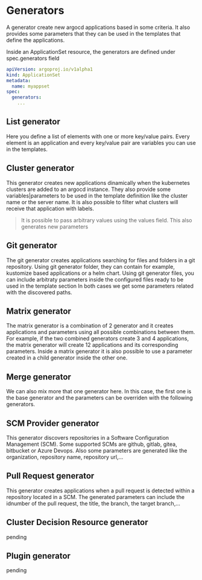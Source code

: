 # Generators

A generator create new argocd applications based in some criteria. It also provides some parameters that they can be used in the templates that define the applications.

Inside an ApplicationSet resource, the generators are defined under spec.generators field

```yaml
apiVersion: argoproj.io/v1alpha1
kind: ApplicationSet
metadata:
  name: myappset
spec:
  generators:
    ...
```

## List generator

Here you define a list of elements with one or more key/value pairs. Every element is an application and every key/value pair are variables you can use in the templates.

## Cluster generator

This generator creates new applications dinamically when the kubernetes clusters are added to an argocd instance. They also provide some variables|parameters to be used in the template definition like the cluster name or the server name. It is also possible to filter what clusters will receive that application with labels.

> It is possible to pass arbitrary values using the values field. This also generates new parameters

## Git generator

The git generator creates applications searching for files and folders in a git repository.
Using git generator folder, they can contain for example, kustomize based applications or a helm chart.
Using git generator files, you can include arbitraty parameters inside the configured files ready to be used in the template section
In both cases we get some parameters related with the discovered paths.

## Matrix generator

The matrix generator is a combination of 2 generator and it creates applications and parameters using all possible combinations between them.
For example, if the two combined generators create 3 and 4 applications, the matrix generator will create 12 applications and its corresponding parameters.
Inside a matrix generator it is also possible to use a parameter created in a child generator inside the other one.

## Merge generator

We can also mix more that one generator here. In this case, the first one is the base generator and the parameters can be overriden with the following generators.

## SCM Provider generator

This generator discovers repositories in a Software Configuration Management (SCM). Some supported SCMs are github, gitlab, gitea, bitbucket or Azure Devops. Also some parameters are generated like the organization, repository name, repository url,...

## Pull Request generator

This generator creates applications when a pull request is detected within a repository located in a SCM. The generated parameters can include the idnumber of the pull request, the title, the branch, the target branch,...

## Cluster Decision Resource generator

pending

## Plugin generator

pending
